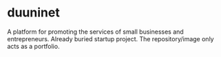# duuninet
A platform for promoting the services of small businesses and entrepreneurs. Already buried startup project. The repository/image only acts as a portfolio.
